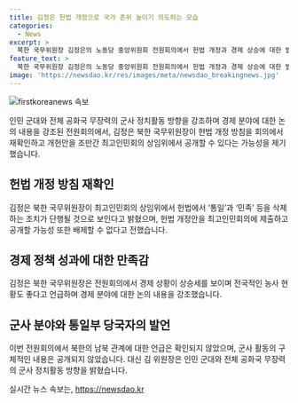 ```yaml
---
title: 김정은 헌법 개정으로 국가 존위 높이기 의도하는 모습
categories:
  - News
excerpt: >
  북한 국무위원장 김정은의 노동당 중앙위원회 전원회의에서 헌법 개정과 경제 상승에 대한 발언이 주목된다. 군사 분야 언급은 줄이고 경제를 강조한 김 위원장은 헌법에 통일과 민족 삭제를 지시하며 북한의 국가 존립성을 강조했다. 김 위원장의 발언을 통해 헌법 개정안은 곧 공개될 수 있음을 시사하며 북한의 냉전적 정세가 더욱 고착화될 수 있는 상황이 될 수 있음을 예상시킨다. 군사협력 논의 확인되지 않았고, 경제 분야 강조와 여성 부서장 기용도 주목된다.
feature_text: >
  북한 국무위원장 김정은의 노동당 중앙위원회 전원회의에서 헌법 개정과 경제 상승에 대한 발언이 주목된다. 군사 분야 언급은 줄이고 경제를 강조한 김 위원장은 헌법에 통일과 민족 삭제를 지시하며 북한의 국가 존립성을 강조했다. 김 위원장의 발언을 통해 헌법 개정안은 곧 공개될 수 있음을 시사하며 북한의 냉전적 정세가 더욱 고착화될 수 있는 상황이 될 수 있음을 예상시킨다. 군사협력 논의 확인되지 않았고, 경제 분야 강조와 여성 부서장 기용도 주목된다.
image: 'https://newsdao.kr/res/images/meta/newsdao_breakingnews.jpg'
---
```


<p><img src="https://newsdao.kr/res/images/meta/newsdao_breakingnews.jpg" alt="firstkoreanews 속보" /></p>

<p>인민 군대와 전체 공화국 무장력의 군사 정치활동 방향을 강조하며 경제 분야에 대한 논의 내용을 강조된 전원회의에서, 김정은 북한 국무위원장이 헌법 개정 방침을 회의에서 재확인하고 개헌안을 조만간 최고인민회의 상임위에서 공개할 수 있다는 가능성을 제기했습니다.</p>

<h2 data-ke-size="size26">헌법 개정 방침 재확인</h2>

<p>김정은 북한 국무위원장이 최고인민회의 상임위에서 헌법에서 ‘통일’과 ‘민족’ 등을 삭제하는 조치가 단행될 것으로 보인다고 밝혔으며, 헌법 개정안을 최고인민회의에 제출하고 공개할 가능성 또한 배제할 수 없다고 전했습니다.</p>

<h2 data-ke-size="size26">경제 정책 성과에 대한 만족감</h2>

<p>김정은 북한 국무위원장은 전원회의에서 경제 상황이 상승세를 보이며 전국적인 농사 현황도 좋다고 언급하며 경제 분야에 대한 논의 내용을 강조했습니다.</p>

<h2 data-ke-size="size26">군사 분야와 통일부 당국자의 발언</h2>

<p>이번 전원회의에서 북한의 남북 관계에 대한 언급은 확인되지 않았으며, 군사 활동의 구체적인 내용은 공개되지 않았습니다. 대신 김 위원장은 인민 군대와 전체 공화국 무장력의 군사 정치활동 방향을 밝혔습니다.</p>
실시간 뉴스 속보는, <a href="https://newsdao.kr" rel="dofollow">https://newsdao.kr</a>


